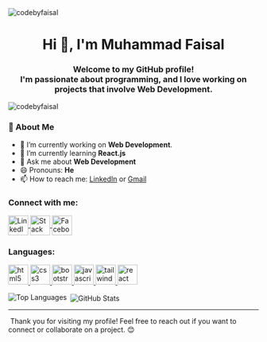 
<img align="center" src="https://media.licdn.com/dms/image/v2/D5616AQELoNguPEs1Cw/profile-displaybackgroundimage-shrink_350_1400/profile-displaybackgroundimage-shrink_350_1400/0/1733501524812?e=1738800000&v=beta&t=4qu5eL227I1FJDCxXYJQeza-7rmJshKh6SsBnt98bz0" alt="codebyfaisal"/>


<h1 align="center">Hi 👋, I'm Muhammad Faisal</h1>
<h3 align="center">Welcome to my GitHub profile! <br /> I'm passionate about programming, and I love working on projects that involve Web Development.</h3>

<p align="left"> <img src="https://komarev.com/ghpvc/?username=codebyfaisal&label=Profile%20views&color=0e75b6&style=flat" alt="codebyfaisal" /> </p>

<h3 align="left">🚀 About Me</h3>
<ul>
  <li>🔭 I’m currently working on <strong>Web Development</strong>.</li>
  <li>🌱 I’m currently learning <strong>React.js</strong></li>
  <li>💬 Ask me about <strong>Web Development</strong></li>
  <li>😄 Pronouns: <strong>He</strong></li>
  <li>📫 How to reach me: <a href="https://www.linkedin.com/in/codebyfaisal/">LinkedIn</a> or <a href="mailto:codebyfaisal@gmail.com">Gmail</a></li>
</ul>

<h3 align="left">Connect with me:</h3>
<p align="left">
  <a href="https://linkedin.com/in/codebyfaisal" target="_blank">
    <img align="center" src="https://img.icons8.com/?size=100&id=13930&format=png&color=000000" alt="LinkedIn" height="40" width="40" />
  </a>
  <a href="https://stackoverflow.com/users/codebyfaisal" target="_blank">
    <img align="center" src="https://img.icons8.com/?size=100&id=13955&format=png&color=000000" alt="Stack Overflow" height="40" width="40" />
  </a>
  <a href="https://fb.com/codebyfaisal" target="_blank">
    <img align="center" src="https://img.icons8.com/?size=100&id=13912&format=png&color=000000" alt="Facebook" height="40" width="40" />
  </a>
</p>

<h3 align="left">Languages:</h3>
<p align="left">
  <a href="https://www.w3.org/html/" target="_blank" rel="noreferrer">
    <img src="https://img.icons8.com/?size=100&id=20909&format=png&color=000000" alt="html5" width="40" height="40"/>
  </a>
  <a href="https://www.w3schools.com/css/" target="_blank" rel="noreferrer">
    <img src="https://img.icons8.com/?size=100&id=21278&format=png&color=000000" alt="css3" width="40" height="40"/>
  </a>
  <a href="https://getbootstrap.com" target="_blank" rel="noreferrer">
    <img src="https://img.icons8.com/?size=100&id=PndQWK6M1Hjo&format=png&color=000000" alt="bootstrap" width="40" height="40"/>
  </a>
  <a href="https://developer.mozilla.org/en-US/docs/Web/JavaScript" target="_blank" rel="noreferrer">
    <img src="https://img.icons8.com/?size=100&id=PXTY4q2Sq2lG&format=png&color=000000" alt="javascript" width="40" height="40"/>
  </a>
  <a href="https://tailwindcss.com/" target="_blank" rel="noreferrer">
    <img src="https://img.icons8.com/?size=100&id=4PiNHtUJVbLs&format=png&color=000000" alt="tailwind" width="40" height="40"/>
  </a>
  <a href="https://reactjs.org/" target="_blank" rel="noreferrer">
    <img src="https://img.icons8.com/?size=100&id=123603&format=png&color=000000" alt="react" width="40" height="40"/>
  </a>
</p>

<p><img align="left" src="https://github-readme-stats.vercel.app/api/top-langs?username=codebyfaisal&show_icons=true&locale=en&layout=compact" alt="Top Languages" /></p>

<p>&nbsp;<img align="center" src="https://github-readme-stats.vercel.app/api?username=codebyfaisal&show_icons=true&locale=en" alt="GitHub Stats" /></p>

<hr />
<p>&nbsp;Thank you for visiting my profile! Feel free to reach out if you want to connect or collaborate on a project. 😊</p>
